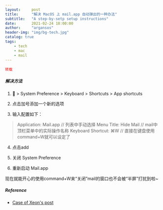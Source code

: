 ```yaml
---
layout:     post
title:      "解决 MacOS 上 mail.app 自动弹出的一种办法"
subtitle:   "A step-by-setp setup instructions"
date:       2021-02-24 18:00:00
author:     "argansos"
header-img: "img/bg-tech.jpg"
catalog: true
tags:
    - tech
    - mac
    - mail
---
```


<code style="color:red">转载</code>

##### 解决方法

1.  > System Preference > Keyboard > Shortcuts > App shortcuts

2. 点击加号添加一个新的选项

3.  输入配置如下：
> Application: Mail.app // 列表中手动选择
> Menu Title: Hide Mail // mail中顶栏菜单中的实际操作名称
> Keyboard Shortcut: ⌘W // 直接在键盘使用command+W就可以设定了

4.  点击add

5.  关闭 System Preference

6.  重新启动 Mail.app

现在就能开心的使用command+W来“关闭”mail的窗口也不会被“半屏”打扰到啦~

##### Reference
* [Case of Xeon's post](https://hexo.chensmallx.top/2019/10/25/solve-mac-mail-pop-up-bug/#0x00-发现问题)
